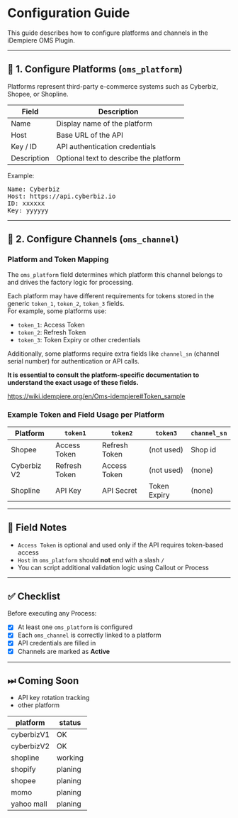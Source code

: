 # Configuration Guide

This guide describes how to configure platforms and channels in the iDempiere OMS Plugin.

---

## 🔧 1. Configure Platforms (`oms_platform`)

Platforms represent third-party e-commerce systems such as Cyberbiz, Shopee, or Shopline.

| Field         | Description                                |
|---------------|--------------------------------------------|
| Name          | Display name of the platform               |
| Host          | Base URL of the API                        |
| Key / ID  | API authentication credentials             |
| Description   | Optional text to describe the platform     |


Example:
<pre>
Name: Cyberbiz
Host: https://api.cyberbiz.io
ID: xxxxxx
Key: yyyyyy
</pre>
---

## 🏪 2. Configure Channels (`oms_channel`)

### Platform and Token Mapping

The `oms_platform` field determines which platform this channel belongs to and drives the factory logic for processing.

Each platform may have different requirements for tokens stored in the generic `token_1`, `token_2`, `token_3` fields.  
For example, some platforms use:

- `token_1`: Access Token  
- `token_2`: Refresh Token  
- `token_3`: Token Expiry or other credentials

Additionally, some platforms require extra fields like `channel_sn` (channel serial number) for authentication or API calls.

**It is essential to consult the platform-specific documentation to understand the exact usage of these fields.**

https://wiki.idempiere.org/en/Oms-idempiere#Token_sample

### Example Token and Field Usage per Platform

| Platform    | `token1`       | `token2`       | `token3`       | `channel_sn`     |
|-------------|-----------------|-----------------|-----------------|-------------------|
| Shopee      | Access Token    | Refresh Token   | (not used)      | Shop id           |
| Cyberbiz V2 | Refresh Token   | Access Token    | (not used)      | (none)            |
| Shopline    | API Key         | API Secret      | Token Expiry    | (none)            |



---

## 📘 Field Notes

- `Access Token` is optional and used only if the API requires token-based access
- `Host` in `oms_platform` should **not** end with a slash `/`
- You can script additional validation logic using Callout or Process

---

## ✅ Checklist

Before executing any Process:

- [x] At least one `oms_platform` is configured
- [x] Each `oms_channel` is correctly linked to a platform
- [x] API credentials are filled in
- [x] Channels are marked as **Active**

---

## ⏭ Coming Soon

- API key rotation tracking
- other platform

| platform           | status                                 |
|--------------------|----------------------------------------|
| cyberbizV1| OK |
| cyberbizV2| OK |
| shopline | working |
| shopify | planing |
| shopee | planing |
| momo | planing |
| yahoo mall | planing |

